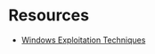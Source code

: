 # Resources

- [Windows Exploitation Techniques](https://www.hackingarticles.in/windows-privilege-escalation/)
